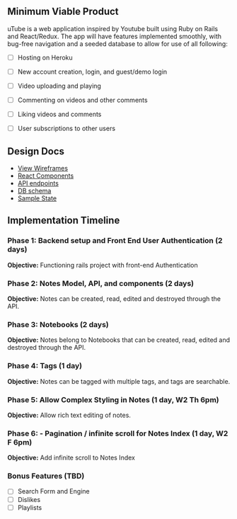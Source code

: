 ## Minimum Viable Product

uTube is a web application inspired by Youtube built using Ruby on Rails and React/Redux. The app will have features implemented smoothly, with bug-free navigation and a seeded database to allow for use of all following:

- [ ] Hosting on Heroku
- [ ] New account creation, login, and guest/demo login
- [ ] Video uploading and playing
- [ ] Commenting on videos and other comments
- [ ] Liking videos and comments
- [ ] User subscriptions to other users


## Design Docs
* [View Wireframes][wireframes]
* [React Components][components]
* [API endpoints][api-endpoints]
* [DB schema][schema]
* [Sample State][sample-state]

[wireframes]: https://github.com/nchapma2/uTube-Proposal/blob/master/docs/wireframes
[components]: https://github.com/nchapma2/uTube-Proposal/blob/master/docs/component-hierarchy.md
[sample-state]: https://github.com/nchapma2/uTube-Proposal/blob/master/docs/sample-state.md
[api-endpoints]: https://github.com/nchapma2/uTube-Proposal/blob/master/docs/api-endpoints.md
[schema]: https://github.com/nchapma2/uTube-Proposal/blob/master/docs/schema.md

## Implementation Timeline

### Phase 1: Backend setup and Front End User Authentication (2 days)

**Objective:** Functioning rails project with front-end Authentication

### Phase 2: Notes Model, API, and components (2 days)

**Objective:** Notes can be created, read, edited and destroyed through
the API.

### Phase 3: Notebooks (2 days)

**Objective:** Notes belong to Notebooks that can be created, read, edited and destroyed through the API.

### Phase 4: Tags (1 day)

**Objective:** Notes can be tagged with multiple tags, and tags are searchable.

### Phase 5: Allow Complex Styling in Notes (1 day, W2 Th 6pm)

**Objective:** Allow rich text editing of notes.

### Phase 6: - Pagination / infinite scroll for Notes Index (1 day, W2 F 6pm)

**Objective:** Add infinite scroll to Notes Index

### Bonus Features (TBD)
- [ ] Search Form and Engine
- [ ] Dislikes
- [ ] Playlists
